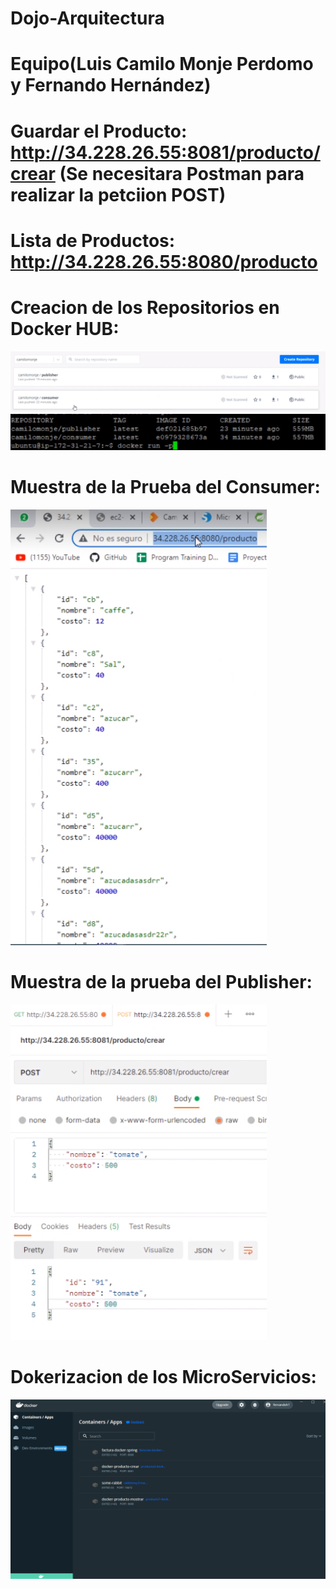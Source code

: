 # Dojo-Arquitectura

# Equipo(Luis Camilo Monje Perdomo y Fernando Hernández)

# Guardar el Producto: http://34.228.26.55:8081/producto/crear (Se necesitara Postman para realizar la petciion POST)
# Lista de Productos: http://34.228.26.55:8080/producto

# Creacion de los Repositorios en Docker HUB:

![](https://github.com/FernandoH1/Dojo-Arquitectura/blob/main/IMG/DockerHub.png)
![](https://github.com/FernandoH1/Dojo-Arquitectura/blob/main/IMG/imagen.png)

# Muestra de la Prueba del Consumer:

![](https://github.com/FernandoH1/Dojo-Arquitectura/blob/main/IMG/consumer.png)

# Muestra de la prueba del Publisher:

![](https://github.com/FernandoH1/Dojo-Arquitectura/blob/main/IMG/publisher.png)

# Dokerizacion de los MicroServicios:

![](https://github.com/FernandoH1/Dojo-Arquitectura/blob/main/IMG/docker.png)


